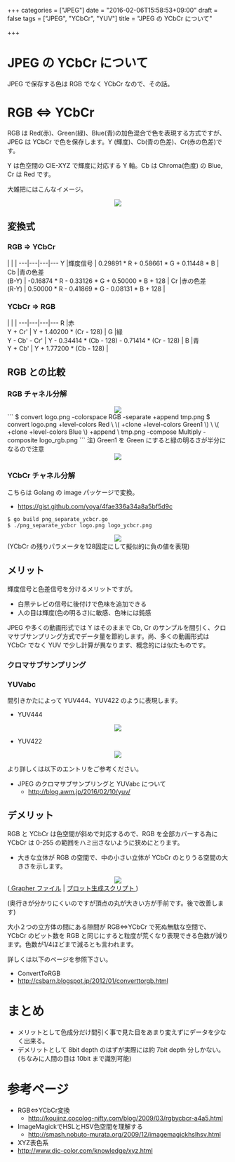+++
categories = ["JPEG"]
date = "2016-02-06T15:58:53+09:00"
draft = false
tags = ["JPEG", "YCbCr", "YUV"]
title = "JPEG の YCbCr について"

+++

# JPEG の YCbCr について

JPEG で保存する色は RGB でなく YCbCr なので、その話。

# RGB <=> YCbCr

RGB は Red(赤)、Green(緑)、Blue(青)の加色混合で色を表現する方式ですが、JPEG は YCbCr で色を保存します。Y (輝度)、Cb(青の色差)、Cr(赤の色差)です。

Y は色空間の CIE-XYZ で輝度に対応する Y 軸。Cb は Chroma(色度) の Blue, Cr は Red です。

大雑把にはこんなイメージ。
<center> <img src="../ycbcr.jpg" /> </center>

## 変換式

### RGB => YCbCr
   |   |   | 
---|---|---|---
Y  |輝度信号            |  0.29891 * R + 0.58661 * G + 0.11448 * B |
Cb |青の色差 <br> (B-Y) | -0.16874 * R - 0.33126 * G + 0.50000 * B + 128 |
Cr |赤の色差 <br> (R-Y) |  0.50000 * R - 0.41869 * G - 0.08131 * B + 128 |

###  YCbCr => RGB
   |   |   | 
---|---|---|---
R |赤 <br> Y + Cr'       | Y + 1.40200 * (Cr - 128) |
G |緑 <br> Y - Cb' - Cr' | Y - 0.34414 * (Cb - 128) - 0.71414 * (Cr - 128) |
B |青 <br> Y + Cb'       | Y + 1.77200 * (Cb - 128) |

## RGB との比較

### RGB チャネル分解

<center> <img src="../logo.png" /> </center>
```
$ convert logo.png -colorspace RGB -separate +append tmp.png
$ convert logo.png +level-colors Red \
	\( +clone +level-colors Green1 \) \
	\( +clone +level-colors Blue \) +append \
	tmp.png -compose Multiply -composite  logo_rgb.png
```
注) Green1 を Green にすると緑の明るさが半分になるので注意
<center> <img src="../logo_rgb.png" /> </center>

### YCbCr チャネル分解

こちらは Golang の image パッケージで変換。

 * https://gist.github.com/yoya/4fae336a34a8a5bf5d9c

```
$ go build png_separate_ycbcr.go
$ ./png_separate_ycbcr logo.png logo_ycbcr.png
```
<center> <img src="../logo_ycbcr.png" /> </center>
(YCbCr の残りパラメータを128固定にして擬似的に負の値を表現)

## メリット

輝度信号と色差信号を分けるメリットですが。

 * 白黒テレビの信号に後付けで色味を追加できる
 * 人の目は輝度(色の明るさ)に敏感、色味には鈍感

JPEG や多くの動画形式では Y はそのままで Cb, Cr のサンプルを間引く、クロマサブサンプリング方式でデータ量を節約します。尚、多くの動画形式は YCbCr でなく YUV で少し計算が異なります、概念的には似たものです。

### クロマサブサンプリング

### YUVabc

間引きかたによって YUV444、YUV422 のように表現します。

* YUV444
<center> <img src="../yuv444.png" /> </center>

* YUV422
<center> <img src="../yuv422.png" /> </center>

より詳しくは以下のエントリをご参考ください。

 * JPEG のクロマサブサンプリングと YUVabc について
   * http://blog.awm.jp/2016/02/10/yuv/

## デメリット

RGB と YCbCr は色空間が斜めで対応するので、RGB を全部カバーする為に YCbCr は 0-255 の範囲をハミ出さないように狭めにとります。

 * 大きな立体が RGB の空間で、中の小さい立体が YCbCr のとりうる空間の大きさを示します。
<center> <img src="../rgb2ycbcr_half.png" /> </center> (<a href="../RGB2YCbCr.gcx"> Grapher ファイル</a> | <a href="../makeVert.phps"> プロット生成スクリプト  </a>)

(奥行きが分かりにくいのですが頂点の丸が大きい方が手前です。後で改善します)

 大小２つの立方体の間にある隙間が RGB<=>YCbCr で死ぬ無駄な空間で、YCbCr のビット数を RGB と同じにすると粒度が荒くなり表現できる色数が減ります。色数が1/4ほどまで減るとも言われます。

詳しくは以下のページを参照下さい。

 * ConvertToRGB
  * http://csbarn.blogspot.jp/2012/01/converttorgb.html

# まとめ

 * メリットとして色成分だけ間引く事で見た目をあまり変えずにデータを少なく出来る。
 * デメリットとして 8bit depth のはずが実際には約 7bit depth 分しかない。(ちなみに人間の目は 10bit まで識別可能)

# 参考ページ

 * RGB⇔YCbCr変換
   * http://koujinz.cocolog-nifty.com/blog/2009/03/rgbycbcr-a4a5.html
 * ImageMagickでHSLとHSV色空間を理解する
   * http://smash.nobuto-murata.org/2009/12/imagemagickhslhsv.html
 * XYZ表色系
  * http://www.dic-color.com/knowledge/xyz.html

